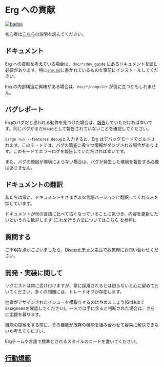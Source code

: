# Erg への貢献

[![badge](https://img.shields.io/endpoint.svg?url=https%3A%2F%2Fgezf7g7pd5.execute-api.ap-northeast-1.amazonaws.com%2Fdefault%2Fsource_up_to_date%3Fowner%3Derg-lang%26repos%3Derg%26ref%3Dmain%26path%3DCONTRIBUTING.md%26commit_hash%3Dcbaf48c04b46fadc680fa4e05e8ad22cbdaf6c47)
](https://gezf7g7pd5.execute-api.ap-northeast-1.amazonaws.com/default/source_up_to_date?owner=erg-lang&repos=erg&ref=main&path=CONTRIBUTING.md&commit_hash=cbaf48c04b46fadc680fa4e05e8ad22cbdaf6c47)

初心者は[こちら](https://github.com/erg-lang/erg/issues/31#issuecomment-1217505198)の説明を読んでください。

## ドキュメント

Erg への貢献を考えている場合は、`doc/*/dev_guide` にあるドキュメントを読む必要があります。特に[`env.md`](../JA/dev_guide/env.md)に書かれているものを事前にインストールしてください。

Erg の内部構造に興味がある場合は、`doc/*/compiler` が役に立つかもしれません。

## バグレポート

Ergのバグだと思われる動作を見つけた場合は、[報告](https://github.com/erg-lang/erg/issues/new/choose)していただければ幸いです。同じバグがまだissueとして報告されていないことを確認してください。

`cargo run --features debug`と入力すると、Erg はデバッグモードでビルドされます。このモードでは、バグの調査に役立つ情報がダンプされる場合があります。このモードでエラーログを報告していただければ幸いです。

また、バグの原因が環境によらない場合は、バグが発生した環境を報告する必要はありません。

## ドキュメントの翻訳

私たちは常に、ドキュメントをさまざまな言語バージョンに翻訳してくれる人を探しています。

ドキュメントが他の言語に比べて古くなっていることに気づき、内容を更新したいという方も歓迎します (これを行う方法については[こちら](https://github.com/erg-lang/erg/issues/48#issuecomment-1218247362) を参照)。

## 質問する

ご不明な点がございましたら、[Discord チャンネル](https://discord.gg/zfAAUbgGr4)でお気軽にお問い合わせください。

## 開発・実装に関して

リクエストは常に受け付けますが、常に採用されるとは限らないと心に留めておいてください。多くの問題には、トレードオフが存在します。

他者がアサインされたイシューを横取りするのはやめましょう(GitHubでassigneesを確認してください)。一人では手に余ると判断された場合は、さらに応援を募ります。

機能の提案をする前に、その機能が既存の機能を組み合わせて容易に解決できないか考えてください。

Ergチームや言語で標準とされるスタイルのコードを書いてください。

## [行動規範](./../CODE_OF_CONDUCT/CODE_OF_CONDUCT_JA.md)
